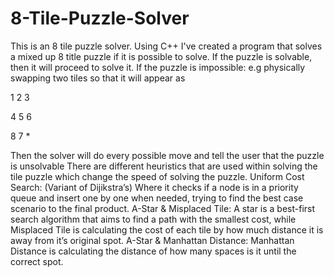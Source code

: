 # 8-Tile-Puzzle-Solver

This is an 8 tile puzzle solver. Using C++ I've created a program that solves a mixed up 8 title puzzle if it is possible to solve.
If the puzzle is solvable, then it will proceed to solve it. 
If the puzzle is impossible: 
e.g physically swapping two tiles so that it will appear as

1 2 3

4 5 6

8 7 *

Then the solver will do every possible move and tell the user that the puzzle is unsolvable
There are different heuristics that are used within solving the tile puzzle which change the speed of solving the puzzle.
Uniform Cost Search: (Variant of Dijikstra’s) Where it checks if a node is in a priority queue and insert one by one when needed, trying to find the best case scenario to the final product.
A-Star & Misplaced Tile: A star is a best-first search algorithm that aims to find a path with the smallest cost, while Misplaced Tile is calculating the cost of each tile by how much distance it is away from it’s original spot.
A-Star & Manhattan Distance: Manhattan Distance is calculating the distance of how many spaces is it until the correct spot.
